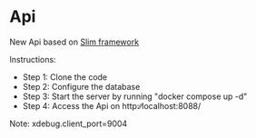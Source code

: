 # Api

New Api based on [Slim framework](https://www.slimframework.com/)

Instructions:

- Step 1: Clone the code
- Step 2: Configure the database
- Step 3: Start the server by running "docker compose up -d"
- Step 4: Access the Api on http:∕∕localhost:8088/

Note: xdebug.client_port=9004
